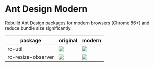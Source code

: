 # Ant Design Modern

Rebuild Ant Design packages for modern browsers (Chrome 86+) and reduce bundle size significantly.

| package | original | modern |
|---------|----------|--------|
| rc-util | ![](https://badgen.net/bundlephobia/minzip/rc-util) | ![](https://badgen.net/bundlephobia/minzip/rc-util-modern) |
| rc-resize-observer | ![](https://badgen.net/bundlephobia/minzip/rc-resize-observer) | ![](https://badgen.net/bundlephobia/minzip/rc-resize-observer-modern) |
